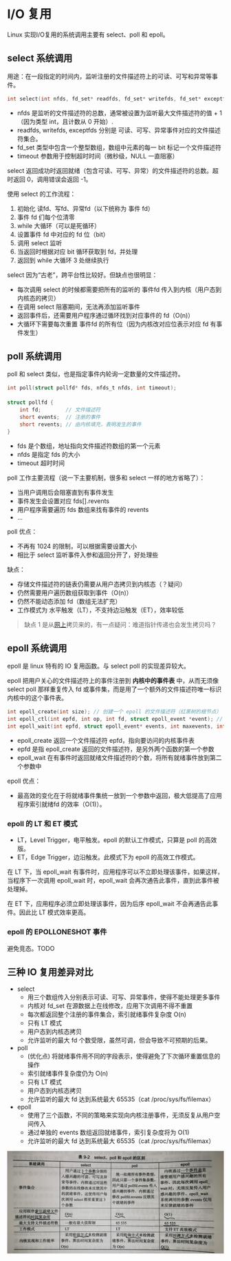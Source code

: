 # I/O 复用

Linux 实现I/O复用的系统调用主要有 select、poll 和 epoll。

## select 系统调用

用途：在一段指定的时间内，监听注册的文件描述符上的可读、可写和异常等事件。

```c
int select(int nfds, fd_set* readfds, fd_set* writefds, fd_set* exceptfds, struct timeval* timeout);
```
- nfds 是监听的文件描述符的总数，通常被设置为监听最大文件描述符的值 + 1（因为类型 int，且计数从 0 开始）.
- readfds, writefds, exceptfds 分别是 可读、可写、异常事件对应的文件描述符集合。
- fd_set 类型中包含一个整型数组，数组中元素的每一 bit 标记一个文件描述符
- timeout 参数用于控制超时时间（微秒级，NULL 一直阻塞）

select 返回成功时返回就绪（包含可读、可写、异常）的文件描述符的总数。超时返回 0，调用错误会返回 -1。

使用 select 的工作流程：

1. 初始化 读fd、写fd、异常fd（以下统称为 事件 fd）
2. 事件 fd 们每个位清零
3. while 大循环（可以是死循环）
4. 设置事件 fd 中对应的 fd 位（bit）
5. 调用 select 监听
6. 当返回时根据对应 bit 循环获取到 fd，并处理
7. 返回到 while 大循环 3 处继续执行


select 因为“古老”，跨平台性比较好。但缺点也很明显：

- 每次调用 select 的时候都需要把所有的监听的 事件fd 传入到内核（用户态到内核态的拷贝）
- 在调用 select 阻塞期间，无法再添加监听事件
- 返回事件后，还需要用户程序通过循环找到对应事件的 fd（O(n)）
- 大循环下需要每次重置 事件fd 的所有位（因为内核改对应位表示对应 fd 有事件发生）


## poll 系统调用

poll 和 select 类似，也是指定事件内轮询一定数量的文件描述符。

```c
int poll(struct pollfd* fds, nfds_t nfds, int timeout);

struct pollfd {
    int fd;        // 文件描述符
    short events;  // 注册的事件
    short revents; // 由内核填充，表明发生的事件
}
```

- fds 是个数组，地址指向文件描述符数组的第一个元素
- nfds 是指定 fds 的大小
- timeout 超时时间

poll 工作主要流程（说一下主要机制，很多和 select 一样的地方省略了）：
- 当用户调用后会阻塞直到有事件发生
- 事件发生会设置对应 fds[].revents
- 用户程序需要遍历 fds 数组来找有事件的 revents
- ...

poll 优点：

- 不再有 1024 的限制，可以根据需要设置大小
- 相比于 select 监听事件入参和返回分开了，好处理些

缺点：

- 存储文件描述符的链表仍需要从用户态拷贝到内核态（？疑问）
- 仍然需要用户遍历数组获取到事件（O(n)）
- 仍然不能动态添加 fd（数组无法扩充）
- 工作模式为 水平触发（LT），不支持边沿触发（ET），效率较低

> 缺点 1 是从[网上](https://blog.csdn.net/bingbangbingbang/article/details/105352839)拷贝来的，有一点疑问：难道指针传递也会发生拷贝吗？

## epoll 系统调用

epoll 是 linux 特有的 IO 复用函数。与 select poll 的实现差异较大。

epoll 把用户关心的文件描述符上的事件注册到 **内核中的事件表** 中，从而无须像 select poll 那样重复传入 fd 或事件集，而是用了一个额外的文件描述符唯一标识内核中的这个事件表。

```c
int epoll_create(int size); // 创建一个 epoll 的文件描述符（红黑树的根节点）
int epoll_ctl(int epfd, int op, int fd, struct epoll_event *event); // 增删改监听的事件
int epoll_wait(int epfd, struct epoll_event* events, int maxevents, int timeout);
```

- epoll_create 返回一个文件描述符 epfd，指向要访问的内核事件表
- epfd 是指 epoll_create 返回的文件描述符，是另外两个函数的第一个参数
- epoll_wait 在有事件时返回就绪文件描述符的个数，将所有就绪事件放到第二个参数中

epoll 优点：

- 最高效的变化在于将就绪事件集统一放到一个参数中返回，极大低提高了应用程序索引就绪fd 的效率（O(1)）。

### epoll 的 LT 和 ET 模式

- LT，Level Trigger，电平触发。epoll 的默认工作模式，只算是 poll 的高效版。
- ET，Edge Trigger，边沿触发。此模式下为 epoll 的高效工作模式。

在 LT 下，当 epoll_wait 有事件时，应用程序可以不立即处理该事件，如果这样，当程序下一次调用 epoll_wait 时，epoll_wait 会再次通告此事件，直到此事件被处理掉。

在 ET 下，应用程序必须立即处理该事件，因为后序 epoll_wait 不会再通告此事件。因此比 LT 模式效率更高。

### epoll 的 EPOLLONESHOT 事件

避免竞态。TODO

## 三种 IO 复用差异对比

- select
    - 用三个数组传入分别表示可读、可写、异常事件，使得不能处理更多事件
    - 内核对 fd_set 在源数据上在线修改，应用下次调用不得不重置
    - 每次都返回整个注册的事件集合，索引就绪事件复杂度 O(n)
    - 只有 LT 模式
    - 用户态到内核态拷贝
    - 允许监听的最大 fd 个数受限，虽然可调，但会导致不可预期的后果。
- poll
    - (优化点) 将就绪事件用不同的字段表示，使得避免了下次循环重置信息的操作
    - 索引就绪事件复杂度仍为 O(n)
    - 只有 LT 模式
    - 用户态到内核态拷贝
    - 允许监听的最大 fd 达到系统最大 65535（cat /proc/sys/fs/filemax）
- epoll
    - 使用了三个函数，不同的策略来实现向内核注册事件，无须反复从用户空间传入
    - 通过单独的 events 数组返回就绪事件，索引复杂度将为 O(1)
    - 允许监听的最大 fd 达到系统最大 65535（cat /proc/sys/fs/filemax）

![三种 IO 复用区别](./assets/diff_select_poll_epoll.jpg)